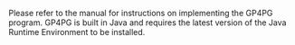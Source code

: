 Please refer to the manual for instructions on implementing the GP4PG program. GP4PG is built in Java and requires the latest version of the Java Runtime Environment to be installed.
